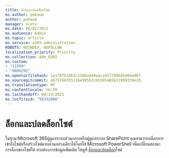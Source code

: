 ```yaml
---
title: ล็อกและปลดล็อกไซต์
ms.author: pebaum
author: pebaum
manager: scotv
ms.date: 06/01/2021
ms.audience: Admin
ms.topic: article
ms.service: o365-administration
ROBOTS: NOINDEX, NOFOLLOW
localization_priority: Priority
ms.collection: Adm_O365
ms.custom:
- "11509"
- "9000292"
ms.openlocfilehash: 1a1f8fb19b3c2506ad48aaca457799bd5e66e007
ms.sourcegitcommit: ab75f66355116e995b3cb5505465b31989339e28
ms.translationtype: MT
ms.contentlocale: th-TH
ms.lasthandoff: 08/13/2021
ms.locfileid: "58332086"
---
```

# <a name="lock-and-unlock-sites"></a>ล็อกและปลดล็อกไซต์

ในฐานะMicrosoft 365ผู้ดูแลระบบส่วนกลางหรือผู้ดูแลระบบ SharePoint คุณสามารถบล็อกการเข้าถึงไซต์หรือสร้างไซต์แบบอ่านอย่างเดียวได้โดยใช้ Microsoft PowerShell เพื่อเปลี่ยนสถานะการล็อกของไซต์ได้ หากต้องการข้อมูลเพิ่มเติม ให้ดูที่ [ล็อกและปลดล็อก](https://docs.microsoft.com/sharepoint/manage-lock-status)ไซต์